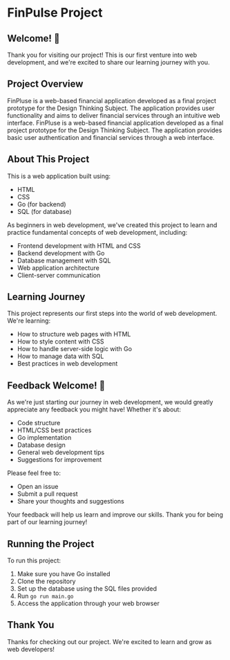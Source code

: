 # FinPulse Project

## Welcome! 👋

Thank you for visiting our project! This is our first venture into web development, and we're excited to share our learning journey with you.

## Project Overview

FinPluse is a web-based financial application developed as a final project prototype for the Design Thinking Subject. The application provides user functionality and aims to deliver financial services through an intuitive web interface. FinPluse is a web-based financial application developed as a final project prototype for the Design Thinking Subject. The application provides basic user authentication and financial services through a web interface.

## About This Project

This is a web application built using:
- HTML
- CSS
- Go (for backend)
- SQL (for database)

As beginners in web development, we've created this project to learn and practice fundamental concepts of web development, including:
- Frontend development with HTML and CSS
- Backend development with Go
- Database management with SQL
- Web application architecture
- Client-server communication

## Learning Journey

This project represents our first steps into the world of web development. We're learning:
- How to structure web pages with HTML
- How to style content with CSS
- How to handle server-side logic with Go
- How to manage data with SQL
- Best practices in web development

## Feedback Welcome! 🎉

As we're just starting our journey in web development, we would greatly appreciate any feedback you might have! Whether it's about:
- Code structure
- HTML/CSS best practices
- Go implementation
- Database design
- General web development tips
- Suggestions for improvement

Please feel free to:
- Open an issue
- Submit a pull request
- Share your thoughts and suggestions

Your feedback will help us learn and improve our skills. Thank you for being part of our learning journey! 

## Running the Project

To run this project:
1. Make sure you have Go installed
2. Clone the repository
3. Set up the database using the SQL files provided
4. Run `go run main.go`
5. Access the application through your web browser

## Thank You

Thanks for checking out our project. We're excited to learn and grow as web developers!

